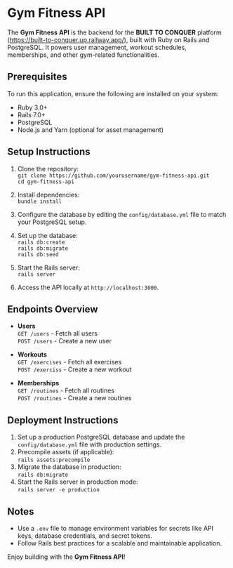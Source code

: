 # Gym Fitness API

The **Gym Fitness API** is the backend for the **BUILT TO CONQUER** platform (https://built-to-conquer.up.railway.app/), built with Ruby on Rails and PostgreSQL. It powers user management, workout schedules, memberships, and other gym-related functionalities.

## Prerequisites

To run this application, ensure the following are installed on your system:  
- Ruby 3.0+  
- Rails 7.0+  
- PostgreSQL  
- Node.js and Yarn (optional for asset management)  

## Setup Instructions

1. Clone the repository:  
   `git clone https://github.com/yourusername/gym-fitness-api.git`  
   `cd gym-fitness-api`  

2. Install dependencies:  
   `bundle install`  

3. Configure the database by editing the `config/database.yml` file to match your PostgreSQL setup.  

4. Set up the database:  
   `rails db:create`  
   `rails db:migrate`  
   `rails db:seed`  

5. Start the Rails server:  
   `rails server`  

6. Access the API locally at `http://localhost:3000`.  

## Endpoints Overview

- **Users**  
  `GET /users` - Fetch all users  
  `POST /users` - Create a new user  

- **Workouts**  
  `GET /exercises` - Fetch all exercises  
  `POST /exerciss` - Create a new workout  

- **Memberships**  
  `GET /routines` - Fetch all routines  
  `POST /routines` - Create a new routines  

## Deployment Instructions

1. Set up a production PostgreSQL database and update the `config/database.yml` file with production settings.  
2. Precompile assets (if applicable):  
   `rails assets:precompile`  
3. Migrate the database in production:  
   `rails db:migrate`  
4. Start the Rails server in production mode:  
   `rails server -e production`  

## Notes

- Use a `.env` file to manage environment variables for secrets like API keys, database credentials, and secret tokens.  
- Follow Rails best practices for a scalable and maintainable application.  

Enjoy building with the **Gym Fitness API**!
